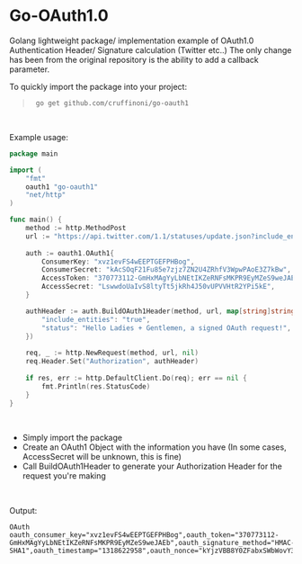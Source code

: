 # Go-OAuth1.0
Golang lightweight package/ implementation example of OAuth1.0 Authentication Header/ Signature calculation (Twitter etc..)
The only change has been from the original repository is the ability to add a callback parameter.

To quickly import the package into your project:
> ```
>  go get github.com/cruffinoni/go-oauth1
> ```

&nbsp;

Example usage: 
```Go
package main

import (
	"fmt"
	oauth1 "go-oauth1"
	"net/http"
)

func main() {
	method := http.MethodPost
	url := "https://api.twitter.com/1.1/statuses/update.json?include_entities=true"
	
	auth := oauth1.OAuth1{
		ConsumerKey: "xvz1evFS4wEEPTGEFPHBog",
		ConsumerSecret: "kAcSOqF21Fu85e7zjz7ZN2U4ZRhfV3WpwPAoE3Z7kBw",
		AccessToken: "370773112-GmHxMAgYyLbNEtIKZeRNFsMKPR9EyMZeS9weJAEb",
		AccessSecret: "LswwdoUaIvS8ltyTt5jkRh4J50vUPVVHtR2YPi5kE",
	}

	authHeader := auth.BuildOAuth1Header(method, url, map[string]string {
		"include_entities": "true",
		"status": "Hello Ladies + Gentlemen, a signed OAuth request!",
	})
	
	req, _ := http.NewRequest(method, url, nil)
	req.Header.Set("Authorization", authHeader)
	
	if res, err := http.DefaultClient.Do(req); err == nil {
		fmt.Println(res.StatusCode)
	}
}
```

&nbsp;

- Simply import the package
- Create an OAuth1 Object with the information you have (In some cases, AccessSecret will be unknown, this is fine)
- Call BuildOAuth1Header to generate your Authorization Header for the request you're making

&nbsp;

Output: 
```
OAuth oauth_consumer_key="xvz1evFS4wEEPTGEFPHBog",oauth_token="370773112-GmHxMAgYyLbNEtIKZeRNFsMKPR9EyMZeS9weJAEb",oauth_signature_method="HMAC-SHA1",oauth_timestamp="1318622958",oauth_nonce="kYjzVBB8Y0ZFabxSWbWovY3uYSQ2pTgmZeNu2VS4cg",oauth_version="1.0",oauth_signature="hCtSmYh%2BiHYCEqBWrE7C7hYmtUk%3D"
```
